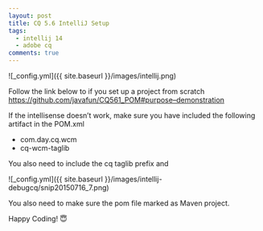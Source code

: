 ```yaml
---
layout: post
title: CQ 5.6 IntelliJ Setup
tags:
  - intellij 14
  - adobe cq
comments: true
---
```


![_config.yml]({{ site.baseurl }}/images/intellij.png)
<!--more-->
Follow the link below to if you set up a project from scratch https://github.com/javafun/CQ561_POM#purpose–demonstration 

If the intellisense doesn’t work, make sure you have included the following artifact in the POM.xml

* com.day.cq.wcm
* cq-wcm-taglib

You also need to include the cq taglib prefix and

![_config.yml]({{ site.baseurl }}/images/intellij-debugcq/snip20150716_7.png)

You also need to make sure the pom file marked as Maven project. 

Happy Coding! 😇